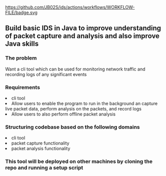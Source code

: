 https://github.com/JB02S/ids/actions/workflows/WORKFLOW-FILE/badge.svg

## Build basic IDS in Java to improve understanding of packet capture and analysis and also improve Java skills

### The problem

Want a cli tool which can be used for monitoring network traffic and recording logs of any significant events

### Requirements

<li>cli tool</li>
<li>Allow users to enable the program to run in the background an capture live packet data, perform analysis on the packets, and record logs</li>
<li>Allow users to also perform offline packet analysis</li>

### Structuring codebase based on the following domains

<li>cli tool</li>
<li>packet capture functionality</li>
<li>packet analysis functionality</li>

### This tool will be deployed on other machines by cloning the repo and running a setup script



